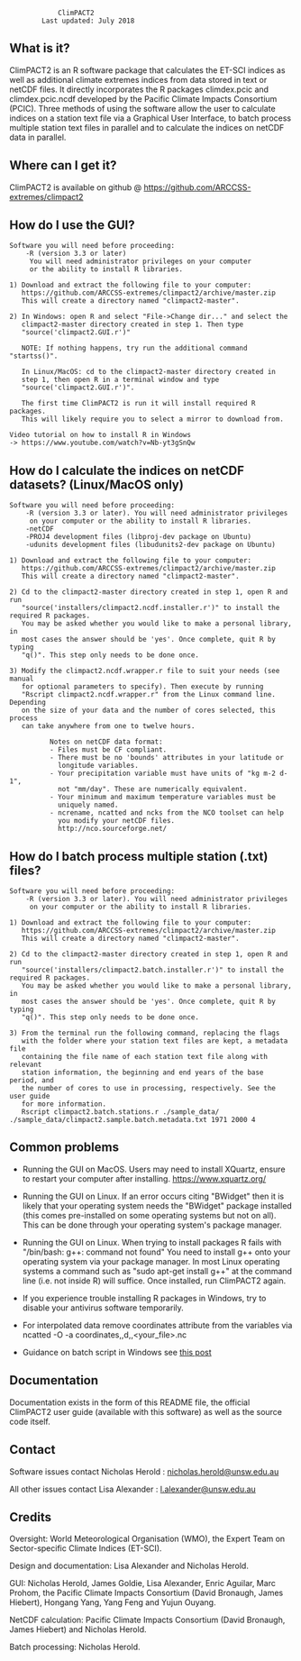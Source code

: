 

				ClimPACT2
			Last updated: July 2018


  What is it?
  -----------
  
  ClimPACT2 is an R software package that calculates the ET-SCI indices as well 
  as additional climate extremes indices from data stored in text or netCDF files. It 
  directly incorporates the R packages climdex.pcic and climdex.pcic.ncdf developed 
  by the Pacific Climate Impacts Consortium (PCIC). Three methods of using the 
  software allow the user to calculate indices on a station text file
  via a Graphical User Interface, to batch process multiple station text 
  files in parallel and to calculate the indices on netCDF data in parallel.
  
  
  Where can I get it?
  -------------------
  
  ClimPACT2 is available on github @ https://github.com/ARCCSS-extremes/climpact2


  How do I use the GUI?
  ---------------------

    Software you will need before proceeding:
        -R (version 3.3 or later) 
         You will need administrator privileges on your computer
         or the ability to install R libraries.

	1) Download and extract the following file to your computer:
       https://github.com/ARCCSS-extremes/climpact2/archive/master.zip
       This will create a directory named "climpact2-master".

    2) In Windows: open R and select "File->Change dir..." and select the 
       climpact2-master directory created in step 1. Then type 
       "source('climpact2.GUI.r')"
       
       NOTE: If nothing happens, try run the additional command "startss()".

       In Linux/MacOS: cd to the climpact2-master directory created in
       step 1, then open R in a terminal window and type 
       "source('climpact2.GUI.r')".

       The first time ClimPACT2 is run it will install required R packages.
       This will likely require you to select a mirror to download from.

    Video tutorial on how to install R in Windows
    -> https://www.youtube.com/watch?v=Nb-yt3gSnQw


  How do I calculate the indices on netCDF datasets? (Linux/MacOS only)
  ---------------------------------------------------------------------

    Software you will need before proceeding:
        -R (version 3.3 or later). You will need administrator privileges 
		 on your computer or the ability to install R libraries.
        -netCDF
        -PROJ4 development files (libproj-dev package on Ubuntu)
        -udunits development files (libudunits2-dev package on Ubuntu)

	1) Download and extract the following file to your computer:
       https://github.com/ARCCSS-extremes/climpact2/archive/master.zip
       This will create a directory named "climpact2-master".

    2) Cd to the climpact2-master directory created in step 1, open R and run 
       "source('installers/climpact2.ncdf.installer.r')" to install the required R packages.
       You may be asked whether you would like to make a personal library, in 
       most cases the answer should be 'yes'. Once complete, quit R by typing
       "q()". This step only needs to be done once.

    3) Modify the climpact2.ncdf.wrapper.r file to suit your needs (see manual
       for optional parameters to specify). Then execute by running 
       "Rscript climpact2.ncdf.wrapper.r" from the Linux command line. Depending
       on the size of your data and the number of cores selected, this process
       can take anywhere from one to twelve hours.

              Notes on netCDF data format:
              - Files must be CF compliant.
              - There must be no 'bounds' attributes in your latitude or 
                longitude variables.
              - Your precipitation variable must have units of "kg m-2 d-1",
                not "mm/day". These are numerically equivalent.
              - Your minimum and maximum temperature variables must be 
                uniquely named.
              - ncrename, ncatted and ncks from the NCO toolset can help 
                you modify your netCDF files.
                http://nco.sourceforge.net/


  How do I batch process multiple station (.txt) files?
  -----------------------------------------------------
  
    Software you will need before proceeding:
        -R (version 3.3 or later). You will need administrator privileges 
		 on your computer or the ability to install R libraries.
	
	1) Download and extract the following file to your computer:
       https://github.com/ARCCSS-extremes/climpact2/archive/master.zip
       This will create a directory named "climpact2-master".

    2) Cd to the climpact2-master directory created in step 1, open R and run 
       "source('installers/climpact2.batch.installer.r')" to install the required R packages.
       You may be asked whether you would like to make a personal library, in 
       most cases the answer should be 'yes'. Once complete, quit R by typing
       "q()". This step only needs to be done once.
       
    3) From the terminal run the following command, replacing the flags
       with the folder where your station text files are kept, a metadata file
       containing the file name of each station text file along with relevant 
       station information, the beginning and end years of the base period, and
       the number of cores to use in processing, respectively. See the user guide
       for more information.
	   Rscript climpact2.batch.stations.r ./sample_data/ ./sample_data/climpact2.sample.batch.metadata.txt 1971 2000 4
  
  
  Common problems
  ---------------

* Running the GUI on MacOS. Users may need to install XQuartz, ensure
to restart your computer after installing. https://www.xquartz.org/

* Running the GUI on Linux. If an error occurs citing "BWidget" then it is likely
that your operating system needs the "BWidget" package installed (this comes
pre-installed on some operating systems but not on all). This can be done
through your operating system's package manager.

* Running the GUI on Linux. When trying to install packages R fails with 
"/bin/bash: g++: command not found"
You need to install g++ onto your operating system via your package manager.
In most Linux operating systems a command such as "sudo apt-get install g++" 
at the command line (i.e. not inside R) will suffice. Once installed, run 
ClimPACT2 again.

* If you experience trouble installing R packages in Windows, try to disable
your antivirus software temporarily.

* For interpolated data remove coordinates attribute from the variables via ncatted -O -a coordinates,,d,,<your_file>.nc

* Guidance on batch script in Windows see [this post](https://github.com/ARCCSS-extremes/climpact2/issues/56)
<a/>

  Documentation
  -------------
  
  Documentation exists in the form of this README file, the official ClimPACT2
  user guide (available with this software) as well as the source code itself.


  Contact
  -------
  
  Software issues contact Nicholas Herold : nicholas.herold@unsw.edu.au
  
  All other issues contact Lisa Alexander : l.alexander@unsw.edu.au
  
  
  Credits
  -------
  
  Oversight: World Meteorological Organisation (WMO), the Expert Team on
  Sector-specific Climate Indices (ET-SCI).
  
  Design and documentation: Lisa Alexander and Nicholas Herold.
  
  GUI: Nicholas Herold, James Goldie, Lisa Alexander, Enric Aguilar, Marc Prohom, 
	  the Pacific Climate Impacts Consortium (David Bronaugh, James Hiebert),
	  Hongang Yang, Yang Feng and Yujun Ouyang.
  
  NetCDF calculation: Pacific Climate Impacts Consortium (David Bronaugh, 
  James Hiebert) and Nicholas Herold.
  
  Batch processing: Nicholas Herold.
  
  
